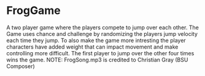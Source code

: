# FrogGame
A two player game where the players compete to jump over each other. The Game uses chance and challenge by randomizing the players jump velocity each time they jump. To also make the game more intresting the player characters have added weight that can impact movement and make controlling more difficult. The first player to jump over the other four times wins the game.
NOTE: FrogSong.mp3 is credited to Christian Gray (BSU Composer)
